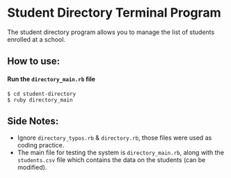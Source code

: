 # Student Directory Terminal Program

The student directory program allows you to manage the list of students enrolled at a school.

## How to use:

#### Run the `directory_main.rb` file

```
$ cd student-directory
$ ruby directory_main
```

## Side Notes:
- Ignore `directory_typos.rb` & `directory.rb`, those files were used as coding practice.
- The main file for testing the system is `directory_main.rb`, along with the `students.csv` file which contains the data on the students (can be modified).